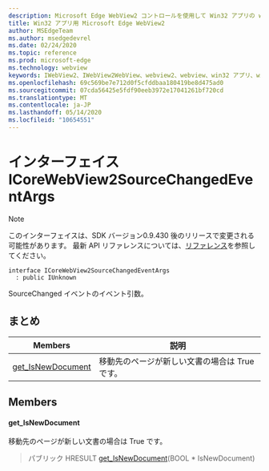 ```yaml
---
description: Microsoft Edge WebView2 コントロールを使用して Win32 アプリの web コンテンツをホストする
title: Win32 アプリ用 Microsoft Edge WebView2
author: MSEdgeTeam
ms.author: msedgedevrel
ms.date: 02/24/2020
ms.topic: reference
ms.prod: microsoft-edge
ms.technology: webview
keywords: IWebView2、IWebView2WebView、webview2、webview、win32 アプリ、win32、edge、ICoreWebView2、ICoreWebView2Host、browser control、edge html
ms.openlocfilehash: 69c569be7e712d0f5cfddbaa180419be8d475ad0
ms.sourcegitcommit: 07cda56425e5fdf90eeb3972e17041261bf720cd
ms.translationtype: MT
ms.contentlocale: ja-JP
ms.lasthandoff: 05/14/2020
ms.locfileid: "10654551"
---
```

# インターフェイス ICoreWebView2SourceChangedEventArgs 

> [!NOTE]
> このインターフェイスは、SDK バージョン0.9.430 後のリリースで変更される可能性があります。 最新 API リファレンスについては、[リファレンス](../../../webview2-api-reference.md)を参照してください。

```
interface ICoreWebView2SourceChangedEventArgs
  : public IUnknown
```

SourceChanged イベントのイベント引数。

## まとめ

 Members                        | 説明
--------------------------------|---------------------------------------------
[get_IsNewDocument](#get_isnewdocument) | 移動先のページが新しい文書の場合は True です。

## Members

#### get_IsNewDocument 

移動先のページが新しい文書の場合は True です。

> パブリック HRESULT [get_IsNewDocument](#get_isnewdocument)(BOOL * IsNewDocument)

